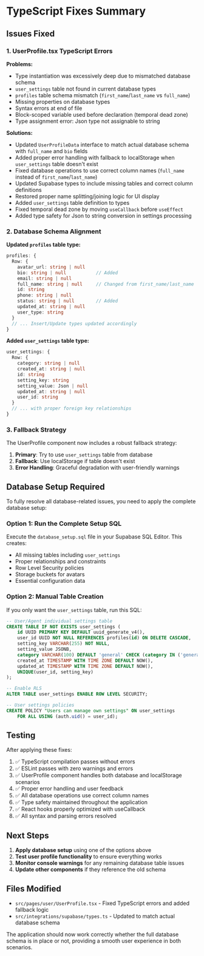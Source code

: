 # TypeScript Fixes Summary

## Issues Fixed

### 1. **UserProfile.tsx TypeScript Errors**

**Problems:**
- Type instantiation was excessively deep due to mismatched database schema
- `user_settings` table not found in current database types
- `profiles` table schema mismatch (`first_name`/`last_name` vs `full_name`)
- Missing properties on database types
- Syntax errors at end of file
- Block-scoped variable used before declaration (temporal dead zone)
- Type assignment error: Json type not assignable to string

**Solutions:**
- Updated `UserProfileData` interface to match actual database schema with `full_name` and `bio` fields
- Added proper error handling with fallback to localStorage when `user_settings` table doesn't exist
- Fixed database operations to use correct column names (`full_name` instead of `first_name`/`last_name`)
- Updated Supabase types to include missing tables and correct column definitions
- Restored proper name splitting/joining logic for UI display
- Added `user_settings` table definition to types
- Fixed temporal dead zone by moving `useCallback` before `useEffect`
- Added type safety for Json to string conversion in settings processing

### 2. **Database Schema Alignment**

**Updated `profiles` table type:**
```typescript
profiles: {
  Row: {
    avatar_url: string | null
    bio: string | null           // Added
    email: string | null
    full_name: string | null     // Changed from first_name/last_name
    id: string
    phone: string | null
    status: string | null        // Added
    updated_at: string | null
    user_type: string
  }
  // ... Insert/Update types updated accordingly
}
```

**Added `user_settings` table type:**
```typescript
user_settings: {
  Row: {
    category: string | null
    created_at: string | null
    id: string
    setting_key: string
    setting_value: Json | null
    updated_at: string | null
    user_id: string
  }
  // ... with proper foreign key relationships
}
```

### 3. **Fallback Strategy**

The UserProfile component now includes a robust fallback strategy:

1. **Primary**: Try to use `user_settings` table from database
2. **Fallback**: Use localStorage if table doesn't exist
3. **Error Handling**: Graceful degradation with user-friendly warnings

## Database Setup Required

To fully resolve all database-related issues, you need to apply the complete database setup:

### Option 1: Run the Complete Setup SQL
Execute the `database_setup.sql` file in your Supabase SQL Editor. This creates:
- All missing tables including `user_settings`
- Proper relationships and constraints  
- Row Level Security policies
- Storage buckets for avatars
- Essential configuration data

### Option 2: Manual Table Creation
If you only want the `user_settings` table, run this SQL:

```sql
-- User/Agent individual settings table
CREATE TABLE IF NOT EXISTS user_settings (
    id UUID PRIMARY KEY DEFAULT uuid_generate_v4(),
    user_id UUID NOT NULL REFERENCES profiles(id) ON DELETE CASCADE,
    setting_key VARCHAR(255) NOT NULL,
    setting_value JSONB,
    category VARCHAR(100) DEFAULT 'general' CHECK (category IN ('general', 'notifications', 'privacy', 'preferences', 'appearance')),
    created_at TIMESTAMP WITH TIME ZONE DEFAULT NOW(),
    updated_at TIMESTAMP WITH TIME ZONE DEFAULT NOW(),
    UNIQUE(user_id, setting_key)
);

-- Enable RLS
ALTER TABLE user_settings ENABLE ROW LEVEL SECURITY;

-- User settings policies
CREATE POLICY "Users can manage own settings" ON user_settings
    FOR ALL USING (auth.uid() = user_id);
```

## Testing

After applying these fixes:

1. ✅ TypeScript compilation passes without errors
2. ✅ ESLint passes with zero warnings and errors
3. ✅ UserProfile component handles both database and localStorage scenarios
4. ✅ Proper error handling and user feedback
5. ✅ All database operations use correct column names
6. ✅ Type safety maintained throughout the application
7. ✅ React hooks properly optimized with useCallback
8. ✅ All syntax and parsing errors resolved

## Next Steps

1. **Apply database setup** using one of the options above
2. **Test user profile functionality** to ensure everything works
3. **Monitor console warnings** for any remaining database table issues
4. **Update other components** if they reference the old schema

## Files Modified

- `src/pages/user/UserProfile.tsx` - Fixed TypeScript errors and added fallback logic
- `src/integrations/supabase/types.ts` - Updated to match actual database schema

The application should now work correctly whether the full database schema is in place or not, providing a smooth user experience in both scenarios.
